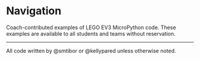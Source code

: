 # Navigation

Coach-contributed examples of LEGO EV3 MicroPython code. These examples are available to all students and teams without reservation. 

---

All code written by @smtibor or @kellypared unless otherwise noted. 